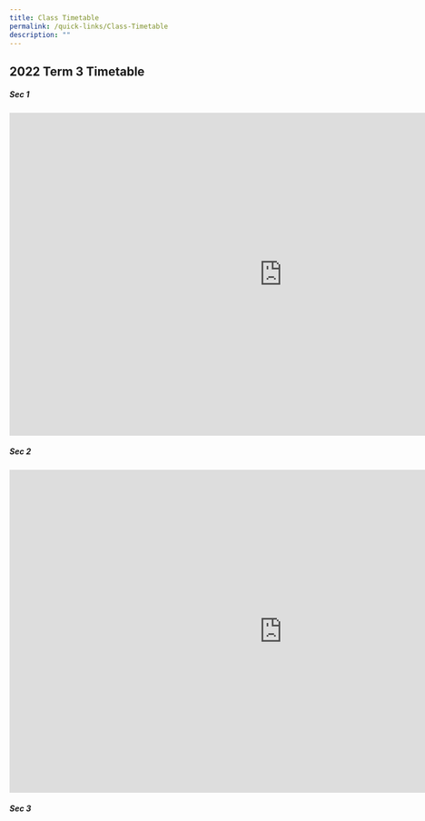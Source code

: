 ```yaml
---
title: Class Timetable
permalink: /quick-links/Class-Timetable
description: ""
---
```

2022 Term 3 Timetable
---------------------

##### Sec 1

<iframe allowfullscreen="true" height="569" width="960" frameborder="0" src="https://docs.google.com/presentation/d/e/2PACX-1vRGgV2jV0Xmhn3T893CQjodKcU8nlKQoIHkkYZ-_d2dwvgZ8yYjKTAv2MD9bGn5z66_P8Q8HBZo-rF9/embed?start=false&amp;loop=false&amp;delayms=3000"></iframe>

##### Sec 2

<iframe allowfullscreen="true" height="569" width="960" frameborder="0" src="https://docs.google.com/presentation/d/e/2PACX-1vTQaWRG8SZgM49LvHDcySlRaUXZQCNySxi1Ei7T_hwg-A2bBsjWtb8o44UUpzpL1AIjgVFxL8SsPOaK/embed?start=false&amp;loop=false&amp;delayms=3000"></iframe>

##### Sec 3
